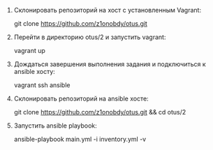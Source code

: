 1. Склонировать репозиторий на хост с установленным Vagrant:

   git clone https://github.com/z1onobdy/otus.git 
2. Перейти в директорию otus/2 и запустить vagrant:

   vagrant up
3. Дождаться завершения выполнения задания и подключиться к ansible хосту:
  
   vagrant ssh ansible
4. Склонировать репозиторий на ansible хосте:
 
   git clone https://github.com/z1onobdy/otus.git && cd otus/2
5. Запустить ansible playbook:
 
   ansible-playbook main.yml -i inventory.yml -v

